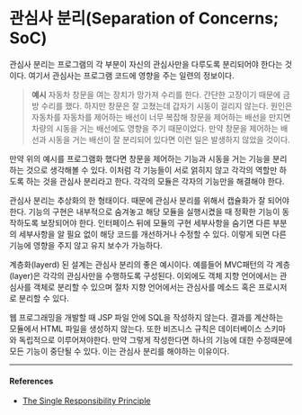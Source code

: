 # 관심사 분리(Separation of Concerns; SoC)

관심사 분리는 프로그램의 각 부분이 자신의 관심사만을 다루도록 분리되어야 한다는 것이다. 여기서 관심사는 프로그램 코드에 영향을 주는 일련의 정보이다.

> **예시**
> 자동차 창문을 여는 장치가 망가져 수리를 한다. 간단한 고장이기 때문에 금방 수리를 했다.
> 하지만 창문은 잘 고쳤는데 갑자기 시동이 걸리지 않는다. 원인은 자동차를 자동차를 제어하는 배선이 너무 복잡해 창문을 제어하는 배선을 만지면 차량의 시동을 거는 배선에도 영향을 주기 때문이었다.
> 만약 창문을 제어하는 배선과 시동을 거는 배선이 잘 분리되어 있다면 이런 일은 발생하지 않았을 것이다.

만약 위의 예시를 프로그램화 했다면 창문을 제어하는 기능과 시동을 거는 기능을 분리하는 것으로 생각해볼 수 있다. 이처럼 각 기능들이 서로 얽히지 않고 각각의 역할만 하도록 하는 것을 관심사 분리라고 한다. 각각의 모듈은 각자의 기능만을 해결해야 한다.

관심사 분리는 추상화의 한 형태이다. 때문에 관심사 분리를 위해서 캡슐화가 잘 되어야 한다. 기능의 구현은 내부적으로 숨겨놓고 해당 모듈을 실행시켰을 때 정확한 기능이 동작하도록 보장되어야 한다. 인터페이스 뒤에 모듈의 구현 세부사항을 숨기면 다른 부분의 세부사항을 알 필요 없이 해당 코드를 개선하거나 수정할 수 있다. 이렇게 되면 다른 기능에 영향을 주지 않고 유지 보수가 가능하다.

계층화(layerd) 된 설계는 관심사 분리의 좋은 예시이다. 예를들어 MVC패턴의 각 계층(layer)은 각각의 관심사만을 수행하도록 구성된다. 이외에도 객체 지향 언어에서는 관심사를 객체로 분리할 수 있으며 절차 지향 언어에서는 관심사를 메소드 혹은 프로시저로 분리할 수 있다.

웹 프로그래밍을 개발할 때 JSP 파일 안에 SQL을 작성하지 않는다. 결과를 계산하는 모듈에서 HTML 파일을 생성하지 않는다. 또한 비즈니스 규칙은 데이터베이스 스키마와 독립적으로 이루어져야한다. 만약 그렇게 작성한다면 하나의 기능에 대한 수정때문에 모든 기능이 중단될 수 있다. 이는 관심사 분리를 해야하는 이유이다.

---

#### References

- [The Single Responsibility Principle](https://blog.cleancoder.com/uncle-bob/2014/05/08/SingleReponsibilityPrinciple.html)